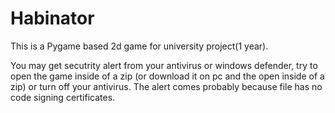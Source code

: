# Habinator

This is a Pygame based 2d game for university project(1 year).

You may get secutrity alert from your antivirus or windows defender, try to open the game inside of a zip (or download it on pc and the open inside of a zip) or turn off your
antivirus. The alert comes probably because file has no code signing certificates. 
